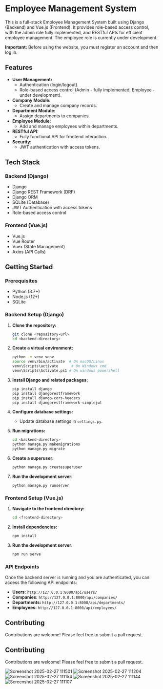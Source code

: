 # Employee Management System

This is a full-stack Employee Management System built using Django (Backend) and Vue.js (Frontend). It provides role-based access control, with the admin role fully implemented, and RESTful APIs for efficient employee management. The employee role is currently under development.

**Important:** Before using the website, you must register an account and then log in.

## Features

* **User Management:**
    * Authentication (login/logout).
    * Role-based access control (Admin - fully implemented, Employee - under development).
* **Company Module:**
    * Create and manage company records.
* **Department Module:**
    * Assign departments to companies.
* **Employee Module:**
    * Add and manage employees within departments.
* **RESTful API:**
    * Fully functional API for frontend interaction.
* **Security:**
    * JWT authentication with access tokens.

## Tech Stack

### Backend (Django)

* Django
* Django REST Framework (DRF)
* Django ORM
* SQLite (Database)
* JWT Authentication with access tokens
* Role-based access control

### Frontend (Vue.js)

* Vue.js
* Vue Router
* Vuex (State Management)
* Axios (API Calls)

## Getting Started

### Prerequisites

* Python (3.7+)
* Node.js (12+)
* SQLite

### Backend Setup (Django)

1.  **Clone the repository:**

    ```bash
    git clone <repository-url>
    cd <backend-directory>
    ```

2.  **Create a virtual environment:**

    ```bash
    python -m venv venv
    source venv/bin/activate  # On macOS/Linux
    venv\Scripts\activate      # On Windows cmd
    venv\Scripts\Activate.ps1 # On windows powershell
    ```

3.  **Install Django and related packages:**

    ```bash
    pip install django
    pip install djangorestframework
    pip install django-cors-headers
    pip install djangorestframework-simplejwt
    ```

4.  **Configure database settings:**

    * Update database settings in `settings.py`.

5.  **Run migrations:**

    ```bash
    cd <backend-directory>
    python manage.py makemigrations
    python manage.py migrate
    ```

6.  **Create a superuser:**

    ```bash
    python manage.py createsuperuser
    ```

7.  **Run the development server:**

    ```bash
    python manage.py runserver
    ```

### Frontend Setup (Vue.js)

1.  **Navigate to the frontend directory:**

    ```bash
    cd <frontend-directory>
    ```

2.  **Install dependencies:**

    ```bash
    npm install
    ```

3.  **Run the development server:**

    ```bash
    npm run serve
    ```

### API Endpoints

Once the backend server is running and you are authenticated, you can access the following API endpoints:

* **Users:** `http://127.0.0.1:8000/api/users/`
* **Companies:** `http://127.0.0.1:8000/api/companies/`
* **Departments:** `http://127.0.0.1:8000/api/departments/`
* **Employees:** `http://127.0.0.1:8000/api/employees/`

## Contributing

Contributions are welcome! Please feel free to submit a pull request.

## Contributing

Contributions are welcome! Please feel free to submit a pull request.

![Screenshot 2025-02-27 111501](https://github.com/user-attachments/assets/2a4406c8-3488-4037-96bf-6cc95a9d31c4)
![Screenshot 2025-02-27 111204](https://github.com/user-attachments/assets/19835894-4bb1-4259-8a81-4fcd0368f3e9)
![Screenshot 2025-02-27 111154](https://github.com/user-attachments/assets/e1105a6d-de8d-4017-9bed-f9df29033f8b)
![Screenshot 2025-02-27 111144](https://github.com/user-attachments/assets/37a24b34-5fd7-4512-b080-56f3aaf4e0a2)
![Screenshot 2025-02-27 111107](https://github.com/user-attachments/assets/41756ca1-a4a0-458e-bf1d-d44f6be0df2d)
